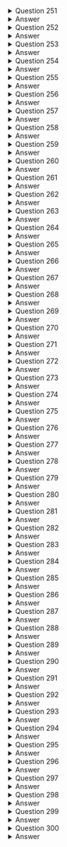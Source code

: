 <details>
  <summary>Question 251</summary>

An Amazon EC2 instance is located in a private subnet in a new VPC. This subnet does not have outbound internet access, but the EC2 instance needs the ability to download monthly security updates from an outside vendor. What should a solutions architect do to meet these requirements?

- [ ] A. Create an internet gateway, and attach it to the VPC. Configure the private subnet route table to use the internet gateway as the default route.
- [ ] B. Create a NAT gateway, and place it in a public subnet. Configure the private subnet route table to use the NAT gateway as the default route.
- [ ] C. Create a NAT instance, and place it in the same subnet where the EC2 instance is located. Configure the private subnet route table to use the NAT instance as the default route.
- [ ] D. Create an internet gateway, and attach it to the VPC. Create a NAT instance, and place it in the same subnet where the EC2 instance is located. Configure the private subnet route table to use the internet gateway as the default route.
   
</details>

<details>
  <summary>Answer</summary>

- [ ] B. Create a NAT gateway, and place it in a public subnet. Configure the private subnet route table to use the NAT gateway as the default route.
   
Why these are the correct answers:

B. Create a NAT gateway, and place it in a public subnet. Configure the private subnet route table to use the NAT gateway as the default route.

- [ ] A NAT gateway in a public subnet allows instances in private subnets to access the internet.
- [ ] The private subnet's route table directs outbound traffic to the NAT gateway.
- [ ] This solution enables the EC2 instance to download updates securely.
   
<hr> Why are the other answers wrong? <hr>

- [ ] A. An internet gateway allows public subnets to access the internet, but not private subnets.
- [ ] C. A NAT instance requires more management than a NAT gateway. Placing it in the same subnet is incorrect.
- [ ] D. Combining an internet gateway and a NAT instance is unnecessary and incorrect.

Therefore, Option B is the correct solution.

</details>
<details>
  <summary>Question 252</summary>

A solutions architect needs to design a system to store client case files. The files are core company assets and are important. The number of files will grow over time. The files must be simultaneously accessible from multiple application servers that run on Amazon EC2 instances. The solution must have built-in redundancy. Which solution meets these requirements?

- [ ] A. Amazon Elastic File System (Amazon EFS)
- [ ] B. Amazon Elastic Block Store (Amazon EBS)
- [ ] C. Amazon S3 Glacier Deep Archive
- [ ] D. AWS Backup
   
</details>

<details>
  <summary>Answer</summary>

- [ ] A. Amazon Elastic File System (Amazon EFS)
   
Why these are the correct answers:

A. Amazon Elastic File System (Amazon EFS)

- [ ] Amazon EFS provides scalable file storage for use with EC2 instances.
- [ ] It supports concurrent access from multiple EC2 instances.
- [ ] EFS is designed with built-in redundancy and scalability.
   
<hr> Why are the other answers wrong? <hr>

- [ ] B. Amazon EBS is block storage and can only be attached to a single EC2 instance at a time.
- [ ] C. Amazon S3 Glacier Deep Archive is for long-term archival, not concurrent access.
- [ ] D. AWS Backup is for backup and recovery, not for providing shared file storage.

Therefore, Option A is the correct solution.

</details>

<details>
  <summary>Question 253</summary>

A solutions architect has created two IAM policies: Policy1 and Policy2. Both policies are attached to an IAM group.

![image](https://github.com/user-attachments/assets/33793b35-856c-4f09-be2a-7c4df3846bb2)

A cloud engineer is added as an IAM user to the IAM group. Which action will the cloud engineer be able to perform?

- [ ] A. Deleting IAM users
- [ ] B. Deleting directories
- [ ] C. Deleting Amazon EC2 instances
- [ ] D. Deleting logs from Amazon CloudWatch Logs
   
</details>

<details>
  <summary>Answer</summary>

- [ ] C. Deleting Amazon EC2 instances
   
Why these are the correct answers:

C. Deleting Amazon EC2 instances

- [ ] Policy 1 allows all EC2 actions.
- [ ] Policy 2 denies "ds:Delete\*" actions.
- [ ] Deny statements override allow statements, but the cloud engineer is still allowed to delete EC2 instances.

<hr> Why are the other answers wrong? <hr>

- [ ] A. The engineer can't delete IAM users because it's not in Policy 1.
- [ ] B. "ds:Delete\*" denies deleting directories.
- [ ] D. "logs:Get\*" and "logs:Describe\*" do not allow deleting logs.

Therefore, Option C is the correct answer.

</details>

<details>
  <summary>Question 254</summary>

A company is reviewing a recent migration of a three-tier application to a VPC. The security team discovers that the principle of least privilege is not being applied to Amazon EC2 security group ingress and egress rules between the application tiers. What should a solutions architect do to correct this issue?

- [ ] A. Create security group rules using the instance ID as the source or destination.
- [ ] B. Create security group rules using the security group ID as the source or destination.
- [ ] C. Create security group rules using the VPC CIDR blocks as the source or destination.
- [ ] D. Create security group rules using the subnet CIDR blocks as the source or destination.
   
</details>

<details>
  <summary>Answer</summary>

- [ ] B. Create security group rules using the security group ID as the source or destination.
   
Why these are the correct answers:

B. Create security group rules using the security group ID as the source or destination.

- [ ] Security groups can reference other security groups, applying least privilege.
- [ ] This allows traffic only from instances in the specified security group.
   
<hr> Why are the other answers wrong? <hr>

- [ ] A. Instance IDs are dynamic and not practical for security group rules.
- [ ] C. VPC CIDR blocks are too broad and violate least privilege.
- [ ] D. Subnet CIDR blocks are also too broad for tier-level security.

Therefore, Option B is the correct solution.

</details>
<details>
  <summary>Question 255</summary>

A company has an ecommerce checkout workflow that writes an order to a database and calls a service to process the payment. Users are experiencing timeouts during the checkout process. When users resubmit the checkout form, multiple unique orders are created for the same desired transaction. How should a solutions architect refactor this workflow to prevent the creation of multiple orders?

- [ ] A. Configure the web application to send an order message to Amazon Kinesis Data Firehose. Set the payment service to retrieve the message from Kinesis Data Firehose and process the order.
- [ ] B. Create a rule in AWS CloudTrail to invoke an AWS Lambda function based on the logged application path request. Use Lambda to query the database, call the payment service, and pass in the order information.
- [ ] C. Store the order in the database. Send a message that includes the order number to Amazon Simple Notification Service (Amazon SNS). Set the payment service to poll Amazon SNS, retrieve the message, and process the order.
- [ ] D. Store the order in the database. Send a message that includes the order number to an Amazon Simple Queue Service (Amazon SQS) FIFO queue. Set the payment service to retrieve the message and process the order. Delete the message from the queue.
   
</details>

<details>
  <summary>Answer</summary>

- [ ] D. Store the order in the database. Send a message that includes the order number to an Amazon Simple Queue Service (Amazon SQS) FIFO queue. Set the payment service to retrieve the message and process the order. Delete the message from the queue.
   
Why these are the correct answers:

D. Store the order in the database. Send a message that includes the order number to an Amazon Simple Queue Service (Amazon SQS) FIFO queue. Set the payment service to retrieve the message and process the order. Delete the message from the queue.

- [ ] SQS FIFO queues ensure messages are processed exactly once and in order.
- [ ] This prevents duplicate order creation by processing each order only once.
   
<hr> Why are the other answers wrong? <hr>

- [ ] A. Kinesis Data Firehose is for streaming data to destinations, not for ensuring single processing.
- [ ] B. CloudTrail is for API call logging, not for workflow management.
- [ ] C. SNS is for pub/sub, not for ensuring single processing of messages.

Therefore, Option D is the correct solution.

</details>
<details>
  <summary>Question 256</summary>

A solutions architect is implementing a document review application using an Amazon S3 bucket for storage. The solution must prevent accidental deletion of the documents and ensure that all versions of the documents are available. Users must be able to download, modify, and upload documents. Which combination of actions should be taken to meet these requirements? (Choose two.)

- [ ] A. Enable a read-only bucket ACL.
- [ ] B. Enable versioning on the bucket.
- [ ] C. Attach an IAM policy to the bucket.
- [ ] D. Enable MFA Delete on the bucket.
- [ ] E. Encrypt the bucket using AWS KMS.
   
</details>

<details>
  <summary>Answer</summary>

- [ ] B. Enable versioning on the bucket.
- [ ] D. Enable MFA Delete on the bucket.
   
Why these are the correct answers:

B. Enable versioning on the bucket.

- [ ] Versioning keeps multiple versions of an object, preventing data loss from overwrites or deletions.
   
D. Enable MFA Delete on the bucket.

- [ ] MFA Delete requires multi-factor authentication for deletion, preventing accidental deletes.
   
<hr> Why are the other answers wrong? <hr>

- [ ] A. Read-only ACL prevents users from modifying and uploading documents.
- [ ] C. IAM policies control access but do not prevent accidental deletion.
- [ ] E. Encryption secures data but does not prevent deletion.

Therefore, options B and D are the correct solutions.

</details>
<details>
  <summary>Question 257</summary>

A company is building a solution that will report Amazon EC2 Auto Scaling events across all the applications in an AWS account. The company needs to use a serverless solution to store the EC2 Auto Scaling status data in Amazon S3. The company then will use the data in Amazon S3 to provide near-real-time updates in a dashboard. The solution must not affect the speed of EC2 instance launches. How should the company move the data to Amazon S3 to meet these requirements?

- [ ] A. Use an Amazon CloudWatch metric stream to send the EC2 Auto Scaling status data to Amazon Kinesis Data Firehose. Store the data in Amazon S3.
- [ ] B. Launch an Amazon EMR cluster to collect the EC2 Auto Scaling status data and send the data to Amazon Kinesis Data Firehose. Store the data in Amazon S3.
- [ ] C. Create an Amazon EventBridge rule to invoke an AWS Lambda function on a schedule. Configure the Lambda function to send the EC2 Auto Scaling status data directly to Amazon S3.
- [ ] D. Use a bootstrap script during the launch of an EC2 instance to install Amazon Kinesis Agent. Configure Kinesis Agent to collect the EC2 Auto Scaling status data and send the data to Amazon Kinesis Data Firehose. Store the data in Amazon S3.
   
</details>

<details>
  <summary>Answer</summary>

- [ ] A. Use an Amazon CloudWatch metric stream to send the EC2 Auto Scaling status data to Amazon Kinesis Data Firehose. Store the data in Amazon S3.
   
Why these are the correct answers:

A. Use an Amazon CloudWatch metric stream to send the EC2 Auto Scaling status data to Amazon Kinesis Data Firehose. Store the data in Amazon S3.

- [ ] CloudWatch metric streams send data in near-real-time without affecting EC2 instance launches.
- [ ] Kinesis Data Firehose efficiently delivers data to S3.
- [ ] This is a serverless solution.
   
<hr> Why are the other answers wrong? <hr>

- [ ] B. Launching an EMR cluster is not serverless and adds overhead.
- [ ] C. Lambda on a schedule is not real-time.
- [ ] D. Bootstrap scripts add overhead to EC2 launches.

Therefore, Option A is the correct solution.

</details>
<details>
  <summary>Question 258</summary>

A company has an application that places hundreds of .csv files into an Amazon S3 bucket every hour. The files are 1 GB in size. Each time a file is uploaded, the company needs to convert the file to Apache Parquet format and place the output file into an S3 bucket. Which solution will meet these requirements with the LEAST operational overhead?

- [ ] A. Create an AWS Lambda function to download the .csv files, convert the files to Parquet format, and place the output files in an S3 bucket. Invoke the Lambda function for each S3 PUT event.
- [ ] B. Create an Apache Spark job to read the .csv files, convert the files to Parquet format, and place the output files in an S3 bucket. Create an AWS Lambda function for each S3 PUT event to invoke the Spark job.
- [ ] C. Create an AWS Glue table and an AWS Glue crawler for the S3 bucket where the application places the .csv files. Schedule an AWS Lambda function to periodically use Amazon Athena to query the AWS Glue table, convert the query results into Parquet format, and place the output files into an S3 bucket.
- [ ] D. Create an AWS Glue extract, transform, and load (ETL) job to convert the .csv files to Parquet format and place the output files into an S3 bucket. Create an AWS Lambda function for each S3 PUT event to invoke the ETL job.
   
</details>

<details>
  <summary>Answer</summary>

- [ ] D. Create an AWS Glue extract, transform, and load (ETL) job to convert the .csv files to Parquet format and place the output files into an S3 bucket. Create an AWS Lambda function for each S3 PUT event to invoke the ETL job.
   
Why these are the correct answers:

D. Create an AWS Glue extract, transform, and load (ETL) job to convert the .csv files to Parquet format and place the output files into an S3 bucket. Create an AWS Lambda function for each S3 PUT event to invoke the ETL job.

- [ ] AWS Glue ETL jobs are designed for data transformation.
- [ ] Lambda functions can trigger the ETL job on S3 PUT events.
- [ ] This solution is efficient and managed.
   
<hr> Why are the other answers wrong? <hr>

- [ ] A. Lambda functions may have limitations with large files and complex transformations.
- [ ] B. Spark jobs require more setup and management.
- [ ] C. Athena is for querying, not efficient for ETL.

Therefore, Option D is the correct solution.

</details>
<details>
  <summary>Question 259</summary>

A company is implementing new data retention policies for all databases that run on Amazon RDS DB instances. The company must retain daily backups for a minimum period of 2 years. The backups must be consistent and restorable. Which solution should a solutions architect recommend to meet these requirements?

- [ ] A. Create a backup vault in AWS Backup to retain RDS backups. Create a new backup plan with a daily schedule and an expiration period of 2 years after creation. Assign the RDS DB instances to the backup plan.
- [ ] B. Configure a backup window for the RDS DB instances for daily snapshots. Assign a snapshot retention policy of 2 years to each RDS DB instance. Use Amazon Data Lifecycle Manager (Amazon DLM) to schedule snapshot deletions.
- [ ] C. Configure database transaction logs to be automatically backed up to Amazon CloudWatch Logs with an expiration period of 2 years.
- [ ] D. Configure an AWS Database Migration Service (AWS DMS) replication task. Deploy a replication instance, and configure a change data capture (CDC) task to stream database changes to Amazon S3 as the target. Configure S3 Lifecycle policies to delete the snapshots after 2 years.
   
</details>

<details>
  <summary>Answer</summary>

- [ ] A. Create a backup vault in AWS Backup to retain RDS backups. Create a new backup plan with a daily schedule and an expiration period of 2 years after creation. Assign the RDS DB instances to the backup plan.
   
Why these are the correct answers:

A. Create a backup vault in AWS Backup to retain RDS backups. Create a new backup plan with a daily schedule and an expiration period of 2 years after creation. Assign the RDS DB instances to the backup plan.

- [ ] AWS Backup centrally manages backups.
- [ ] Backup plans automate backup schedules and retention.
- [ ] This solution meets the requirements for consistent and restorable backups.
   
<hr> Why are the other answers wrong? <hr>

- [ ] B. RDS snapshots are point-in-time and not as flexible as AWS Backup. DLM is for EBS volumes, not RDS.
- [ ] C. CloudWatch Logs are for log data, not database backups.
- [ ] D. DMS is for database migration, not backups.

Therefore, Option A is the correct solution.

</details>
<details>
  <summary>Question 260</summary>

A company's compliance team needs to move its file shares to AWS. The shares run on a Windows Server SMB file share. A self-managed on-premises Active Directory controls access to the files and folders. The company wants to use Amazon FSx for Windows File Server as part of the solution. The company must ensure that the on-premises Active Directory groups restrict access to the FSx for Windows File Server SMB compliance shares, folders, and files after the move to AWS. The company has created an FSx for Windows File Server file system. Which solution will meet these requirements?

- [ ] A. Create an Active Directory Connector to connect to the Active Directory. Map the Active Directory groups to IAM groups to restrict access.
- [ ] B. Assign a tag with a Restrict tag key and a Compliance tag value. Map the Active Directory groups to IAM groups to restrict access.
- [ ] C. Create an IAM service-linked role that is linked directly to FSx for Windows File Server to restrict access.
- [ ] D. Join the file system to the Active Directory to restrict access.
   
</details>

<details>
  <summary>Answer</summary>

- [ ] D. Join the file system to the Active Directory to restrict access.
   
Why these are the correct answers:

D. Join the file system to the Active Directory to restrict access.

- [ ] Joining the file system to the Active Directory preserves existing permissions.
- [ ] This allows on-premises Active Directory groups to control access.
   
<hr> Why are the other answers wrong? <hr>

- [ ] A. AD Connector connects to AD but doesn't directly enforce permissions. Mapping to IAM groups is incorrect.
- [ ] B. Tags are for metadata, not access control. Mapping to IAM groups is incorrect.
- [ ] C. IAM service-linked roles are for AWS services to access other AWS services, not for Active Directory permissions.

Therefore, Option D is the correct solution.

</details>

<details>
  <summary>Question 261</summary>

A company recently announced the deployment of its retail website to a global audience. The website runs on multiple Amazon EC2 instances behind an Elastic Load Balancer. The instances run in an Auto Scaling group across multiple Availability Zones. The company wants to provide its customers with different versions of content based on the devices that the customers use to access the website. Which combination of actions should a solutions architect take to meet these requirements? (Choose two.)

- [ ] A. Configure Amazon CloudFront to cache multiple versions of the content.
- [ ] B. Configure a host header in a Network Load Balancer to forward traffic to different instances.
- [ ] C. Configure a Lambda@Edge function to send specific objects to users based on the User-Agent header.
- [ ] D. Configure AWS Global Accelerator. Forward requests to a Network Load Balancer (NLB). Configure the NLB to set up host-based routing to different EC2 instances.
- [ ] E. Configure AWS Global Accelerator. Forward requests to a Network Load Balancer (NLB). Configure the NLB to set up path-based routing to different EC2 instances.
   
</details>

<details>
  <summary>Answer</summary>

- [ ] A. Configure Amazon CloudFront to cache multiple versions of the content.
- [ ] C. Configure a Lambda@Edge function to send specific objects to users based on the User-Agent header.
   
Why these are the correct answers:

A. Configure Amazon CloudFront to cache multiple versions of the content.

- [ ] CloudFront can cache different versions of content.
   
C. Configure a Lambda@Edge function to send specific objects to users based on the User-Agent header.

- [ ] Lambda@Edge allows customization of content delivery based on headers like User-Agent.
   
<hr> Why are the other answers wrong? <hr>

- [ ] B. Network Load Balancers do not support host headers.
- [ ] D. Global Accelerator is for performance, not content versioning. NLBs don't support host-based routing.
- [ ] E. Global Accelerator is for performance, not content versioning. NLBs don't support path-based routing.

Therefore, options A and C are correct.

</details>
<details>
  <summary>Question 262</summary>

A company plans to use Amazon ElastiCache for its multi-tier web application. A solutions architect creates a Cache VPC for the ElastiCache cluster and an App VPC for the application's Amazon EC2 instances. Both VPCs are in the us-east-1 Region.

The solutions architect must implement a solution to provide the application's EC2 instances with access to the ElastiCache cluster. Which solution will meet these requirements MOST cost-effectively?

- [ ] A. Create a peering connection between the VPCs. Add a route table entry for the peering connection in both VPCs. Configure an inbound rule for the ElastiCache cluster's security group to allow inbound connection from the application's security group.
- [ ] B. Create a Transit VPC. Update the VPC route tables in the Cache VPC and the App VPC to route traffic through the Transit VPC. Configure an inbound rule for the ElastiCache cluster's security group to allow inbound connection from the application's security group.
- [ ] C. Create a peering connection between the VPCs. Add a route table entry for the peering connection in both VPCs. Configure an inbound rule for the peering connection's security group to allow inbound connection from the application's security group.
- [ ] D. Create a Transit VPC. Update the VPC route tables in the Cache VPC and the App VPC to route traffic through the Transit VPC. Configure an inbound rule for the Transit VPC's security group to allow inbound connection from the application's security group.
   
</details>

<details>
  <summary>Answer</summary>

- [ ] A. Create a peering connection between the VPCs. Add a route table entry for the peering connection in both VPCs. Configure an inbound rule for the ElastiCache cluster's security group to allow inbound connection from the application's security group.
   
Why these are the correct answers:

A. Create a peering connection between the VPCs. Add a route table entry for the peering connection in both VPCs. Configure an inbound rule for the ElastiCache cluster's security group to allow inbound connection from the application's security group.

- [ ] VPC peering is the simplest and most cost-effective way to connect two VPCs.
- [ ] Route table entries enable traffic flow.
- [ ] Security groups control access to ElastiCache.
   
<hr> Why are the other answers wrong? <hr>

- [ ] B. Transit VPC is more complex and expensive for only two VPCs.
- [ ] C. Security groups of ElastiCache, not peering, control access to ElastiCache.
- [ ] D. Transit VPC is more complex and expensive than peering.

Therefore, Option A is the correct solution.

</details>
<details>
  <summary>Question 263</summary>

A company is building an application that consists of several microservices. The company has decided to use container technologies to deploy its software on AWS. The company needs a solution that minimizes the amount of ongoing effort for maintenance and scaling. The company cannot manage additional infrastructure. Which combination of actions should a solutions architect take to meet these requirements? (Choose two.)

- [ ] A. Deploy an Amazon Elastic Container Service (Amazon ECS) cluster.
- [ ] B. Deploy the Kubernetes control plane on Amazon EC2 instances that span multiple Availability Zones.
- [ ] C. Deploy an Amazon Elastic Container Service (Amazon ECS) service with an Amazon EC2 launch type. Specify a desired task number level of greater than or equal to 2.
- [ ] D. Deploy an Amazon Elastic Container Service (Amazon ECS) service with a Fargate launch type. Specify a desired task number level of greater than or equal to 2.
- [ ] E. Deploy Kubernetes worker nodes on Amazon EC2 instances that span multiple Availability Zones. Create a deployment that specifies two or more replicas for each microservice.
   
</details>

<details>
  <summary>Answer</summary>

- [ ] A. Deploy an Amazon Elastic Container Service (Amazon ECS) cluster.
- [ ] D. Deploy an Amazon Elastic Container Service (Amazon ECS) service with a Fargate launch type. Specify a desired task number level of greater than or equal to 2.
   
Why these are the correct answers:

A. Deploy an Amazon Elastic Container Service (Amazon ECS) cluster.

- [ ] ECS is a managed container orchestration service.
   
D. Deploy an Amazon Elastic Container Service (Amazon ECS) service with a Fargate launch type. Specify a desired task number level of greater than or equal to 2.

- [ ] Fargate removes the need to manage underlying infrastructure.
- [ ] Specifying at least two tasks ensures high availability.
   
<hr> Why are the other answers wrong? <hr>

- [ ] B. Managing the Kubernetes control plane adds operational overhead.
- [ ] C. EC2 launch type requires managing EC2 instances.
- [ ] E. Managing Kubernetes worker nodes adds operational overhead.

Therefore, options A and D are correct.

</details>
<details>
  <summary>Question 264</summary>

A company has a web application hosted over 10 Amazon EC2 instances with traffic directed by Amazon Route 53. The company occasionally experiences a timeout error when attempting to browse the application. The networking team finds that some DNS queries return IP addresses of unhealthy instances, resulting in the timeout error. What should a solutions architect implement to overcome these timeout errors?

- [ ] A. Create a Route 53 simple routing policy record for each EC2 instance. Associate a health check with each record.
- [ ] B. Create a Route 53 failover routing policy record for each EC2 instance. Associate a health check with each record.
- [ ] C. Create an Amazon CloudFront distribution with EC2 instances as its origin. Associate a health check with the EC2 instances.
- [ ] D. Create an Application Load Balancer (ALB) with a health check in front of the EC2 instances. Route to the ALB from Route 53.
   
</details>

<details>
  <summary>Answer</summary>

- [ ] D. Create an Application Load Balancer (ALB) with a health check in front of the EC2 instances. Route to the ALB from Route 53.
   
Why these are the correct answers:

D. Create an Application Load Balancer (ALB) with a health check in front of the EC2 instances. Route to the ALB from Route 53.

- [ ] ALB health checks ensure traffic is routed only to healthy instances.
- [ ] Route 53 directs traffic to the ALB.
   
<hr> Why are the other answers wrong? <hr>

- [ ] A. Simple routing does not provide health checks.
- [ ] B. Failover routing is for disaster recovery, not load balancing.
- [ ] C. CloudFront is for caching, not load balancing with health checks.

Therefore, Option D is the correct solution.

</details>
<details>
  <summary>Question 265</summary>

A solutions architect needs to design a highly available application consisting of web, application, and database tiers. HTTPS content delivery should be as close to the edge as possible, with the least delivery time. Which solution meets these requirements and is MOST secure?

- [ ] A. Configure a public Application Load Balancer (ALB) with multiple redundant Amazon EC2 instances in public subnets. Configure Amazon CloudFront to deliver HTTPS content using the public ALB as the origin.
- [ ] B. Configure a public Application Load Balancer with multiple redundant Amazon EC2 instances in private subnets. Configure Amazon CloudFront to deliver HTTPS content using the EC2 instances as the origin.
- [ ] C. Configure a public Application Load Balancer (ALB) with multiple redundant Amazon EC2 instances in private subnets. Configure Amazon CloudFront to deliver HTTPS content using the public ALB as the origin.
- [ ] D. Configure a public Application Load Balancer with multiple redundant Amazon EC2 instances in public subnets. Configure Amazon CloudFront to deliver HTTPS content using the EC2 instances as the origin.
   
</details>

<details>
  <summary>Answer</summary>

- [ ] C. Configure a public Application Load Balancer (ALB) with multiple redundant Amazon EC2 instances in private subnets. Configure Amazon CloudFront to deliver HTTPS content using the public ALB as the origin.
   
Why these are the correct answers:

C. Configure a public Application Load Balancer (ALB) with multiple redundant Amazon EC2 instances in private subnets. Configure Amazon CloudFront to deliver HTTPS content using the public ALB as the origin.

- [ ] CloudFront delivers content close to users (edge locations).
- [ ] ALB distributes traffic to EC2 instances.
- [ ] Private subnets secure EC2 instances.
   
<hr> Why are the other answers wrong? <hr>

- [ ] A. EC2 instances in public subnets are less secure.
- [ ] B. CloudFront needs a public endpoint like an ALB, not EC2 instances directly. EC2 instances in private subnets can't be directly accessed from the internet.
- [ ] D. EC2 instances in public subnets are less secure, and CloudFront needs a public endpoint.

Therefore, Option C is the correct solution.

</details>
<details>
  <summary>Question 266</summary>

A company has a popular gaming platform running on AWS. The application is sensitive to latency because latency can impact the user experience and introduce unfair advantages to some players. The application is deployed in every AWS Region. It runs on Amazon EC2 instances that are part of Auto Scaling groups configured behind Application Load Balancers (ALBs). A solutions architect needs to implement a mechanism to monitor the health of the application and redirect traffic to healthy endpoints. Which solution meets these requirements?

- [ ] A. Configure an accelerator in AWS Global Accelerator. Add a listener for the port that the application listens on, and attach it to a Regional endpoint in each Region. Add the ALB as the endpoint.
- [ ] B. Create an Amazon CloudFront distribution and specify the ALB as the origin server. Configure the cache behavior to use origin cache headers. Use AWS Lambda functions to optimize the traffic.
- [ ] C. Create an Amazon CloudFront distribution and specify Amazon S3 as the origin server. Configure the cache behavior to use origin cache headers. Use AWS Lambda functions to optimize the traffic.
- [ ] D. Configure an Amazon DynamoDB database to serve as the data store for the application. Create a DynamoDB Accelerator (DAX) cluster to act as the in-memory cache for DynamoDB hosting the application data.
   
</details>

<details>
  <summary>Answer</summary>

- [ ] A. Configure an accelerator in AWS Global Accelerator. Add a listener for the port that the application listens on, and attach it to a Regional endpoint in each Region. Add the ALB as the endpoint.
   
Why these are the correct answers:

A. Configure an accelerator in AWS Global Accelerator. Add a listener for the port that the application listens on, and attach it to a Regional endpoint in each Region. Add the ALB as the endpoint.

- [ ] Global Accelerator improves performance by routing traffic to the nearest healthy endpoint.
- [ ] It monitors application health and redirects traffic away from unhealthy endpoints.
   
<hr> Why are the other answers wrong? <hr>

- [ ] B. CloudFront is for caching content, not for real-time traffic routing based on health.
- [ ] C. CloudFront with S3 is for static content, not dynamic application traffic.
- [ ] D. DynamoDB and DAX are for database performance, not application health and traffic routing.

Therefore, Option A is the correct solution.

</details>
<details>
  <summary>Question 267</summary>

A company has one million users that use its mobile app. The company must analyze the data usage in near-real time. The company also must encrypt the data in near-real time and must store the data in a centralized location in Apache Parquet format for further processing. Which solution will meet these requirements with the LEAST operational overhead?

- [ ] A. Create an Amazon Kinesis data stream to store the data in Amazon S3. Create an Amazon Kinesis Data Analytics application to analyze the data. Invoke an AWS Lambda function to send the data to the Kinesis Data Analytics application.
- [ ] B. Create an Amazon Kinesis data stream to store the data in Amazon S3. Create an Amazon EMR cluster to analyze the data. Invoke an AWS Lambda function to send the data to the EMR cluster.
- [ ] C. Create an Amazon Kinesis Data Firehose delivery stream to store the data in Amazon S3. Create an Amazon EMR cluster to analyze the data.
- [ ] D. Create an Amazon Kinesis Data Firehose delivery stream to store the data in Amazon S3. Create an Amazon Kinesis Data Analytics application to analyze the data.
   
</details>

<details>
  <summary>Answer</summary>

- [ ] D. Create an Amazon Kinesis Data Firehose delivery stream to store the data in Amazon S3. Create an Amazon Kinesis Data Analytics application to analyze the data.
   
Why these are the correct answers:

D. Create an Amazon Kinesis Data Firehose delivery stream to store the data in Amazon S3. Create an Amazon Kinesis Data Analytics application to analyze the data.

- [ ] Kinesis Data Firehose can deliver data to S3 and convert it to Parquet.
- [ ] Kinesis Data Analytics can analyze data in near-real time.
- [ ] This is a managed solution with minimal overhead.
   
<hr> Why are the other answers wrong? <hr>

- [ ] A. Kinesis Data Streams and Lambda add complexity.
- [ ] B. EMR clusters add operational overhead.
- [ ] C. EMR clusters add operational overhead.

Therefore, Option D is the correct solution.

</details>
<details>
  <summary>Question 268</summary>

A gaming company has a web application that displays scores. The application runs on Amazon EC2 instances behind an Application Load Balancer. The application stores data in an Amazon RDS for MySQL database. Users are starting to experience long delays and interruptions that are caused by database read performance. The company wants to improve the user experience while minimizing changes to the application's architecture. What should a solutions architect do to meet these requirements?

- [ ] A. Use Amazon ElastiCache in front of the database.
- [ ] B. Use RDS Proxy between the application and the database.
- [ ] C. Migrate the application from EC2 instances to AWS Lambda.
- [ ] D. Migrate the database from Amazon RDS for MySQL to Amazon DynamoDB.
   
</details>

<details>
  <summary>Answer</summary>

- [ ] A. Use Amazon ElastiCache in front of the database.
   
Why these are the correct answers:

A. Use Amazon ElastiCache in front of the database.

- [ ] ElastiCache can cache frequently read data, reducing database load.
- [ ] This improves read performance with minimal changes to the application.
   
<hr> Why are the other answers wrong? <hr>

- [ ] B. RDS Proxy is for connection management, not caching.
- [ ] C. Migrating to Lambda requires significant application changes.
- [ ] D. Migrating to DynamoDB requires significant application changes.

Therefore, Option A is the correct solution.

</details>
<details>
  <summary>Question 269</summary>

An ecommerce company has noticed performance degradation of its Amazon RDS based web application. The performance degradation is attributed to an increase in the number of read-only SQL queries triggered by business analysts. A solutions architect needs to solve the problem with minimal changes to the existing web application. What should the solutions architect recommend?

- [ ] A. Export the data to Amazon DynamoDB and have the business analysts run their queries.
- [ ] B. Load the data into Amazon ElastiCache and have the business analysts run their queries.
- [ ] C. Create a read replica of the primary database and have the business analysts run their queries.
- [ ] D. Copy the data into an Amazon Redshift cluster and have the business analysts run their queries.
   
</details>

<details>
  <summary>Answer</summary>

- [ ] C. Create a read replica of the primary database and have the business analysts run their queries.
   
Why these are the correct answers:

C. Create a read replica of the primary database and have the business analysts run their queries.

- [ ] Read replicas offload read queries from the primary database.
- [ ] This improves performance with minimal application changes.
   
<hr> Why are the other answers wrong? <hr>

- [ ] A. DynamoDB is not suitable for complex SQL queries.
- [ ] B. ElastiCache is for caching, not for running analytical queries.
- [ ] D. Redshift is for data warehousing and is overkill for simple read queries.

Therefore, Option C is the correct solution.

</details>

<details>
  <summary>Question 270</summary>

A company is using a centralized AWS account to store log data in various Amazon S3 buckets. A solutions architect needs to ensure that the data is encrypted at rest before the data is uploaded to the S3 buckets. The data also must be encrypted in transit.

Which solution meets these requirements?

- [ ] A. Use client-side encryption to encrypt the data that is being uploaded to the S3 buckets.
- [ ] B. Use server-side encryption to encrypt the data that is being uploaded to the S3 buckets.
- [ ] C. Create bucket policies that require the use of server-side encryption with S3 managed encryption keys (SSE-S3) for S3 uploads.
- [ ] D. Enable the security option to encrypt the S3 buckets through the use of a default AWS Key Management Service (AWS KMS) key.

</details>

<details>
  <summary>Answer</summary>

- [ ] A. Use client-side encryption to encrypt the data that is being uploaded to the S3 buckets.

Why these are the correct answers:

A. Use client-side encryption to encrypt the data that is being uploaded to the S3 buckets.

- [ ] Client-side encryption ensures that data is encrypted before it is sent to S3, thus meeting both at-rest and in-transit encryption requirements.
- [ ] The data is encrypted on the client before it leaves the client's environment, providing end-to-end encryption control.

<hr> Why are the other answers wrong? <hr>

- [ ] B. Server-side encryption only encrypts the data at rest in the S3 bucket, not during transit from the client to S3.
- [ ] C. Bucket policies enforcing server-side encryption also only address encryption at rest, not in transit.
- [ ] D. Enabling bucket encryption with a KMS key is a form of server-side encryption and does not encrypt the data before it is transmitted to S3.

Therefore, client-side encryption is necessary to fulfill both encryption requirements.
</details>

<details>
  <summary>Question 271</summary>

A solutions architect observes that a nightly batch processing job is automatically scaled up for 1 hour before the desired Amazon EC2 capacity is reached. The peak capacity is the 'same every night and the batch jobs always start at 1 AM. The solutions architect needs to find a cost-effective solution that will allow for the desired EC2 capacity to be reached quickly and allow the Auto Scaling group to scale down after the batch jobs are complete.

What should the solutions architect do to meet these requirements?

- [ ] A. Increase the minimum capacity for the Auto Scaling group.
- [ ] B. Increase the maximum capacity for the Auto Scaling group.
- [ ] C. Configure scheduled scaling to scale up to the desired compute level.
- [ ] D. Change the scaling policy to add more EC2 instances during each scaling operation.

</details>

<details>
  <summary>Answer</summary>

- [ ] C. Configure scheduled scaling to scale up to the desired compute level.

Why these are the correct answers:

C. Configure scheduled scaling to scale up to the desired compute level.

- [ ] Scheduled scaling is the most appropriate solution because the peak capacity is consistent and the start time is known.
- [ ] It allows the Auto Scaling group to reach the desired capacity precisely at the required time (1 AM) and can be configured to scale down afterward, optimizing costs.

<hr> Why are the other answers wrong? <hr>

- [ ] A. Increasing the minimum capacity keeps those instances running continuously, which is not cost-effective since the extra capacity is only needed for a short period each night.
- [ ] B. Increasing the maximum capacity only allows Auto Scaling to scale up to that limit if triggered by a metric, but it doesn't ensure the scaling occurs at the specific time needed.
- [ ] D. Changing the scaling policy affects how Auto Scaling reacts to metrics, not when it scales. It doesn't provide the precise timing control required.

Therefore, scheduled scaling is the best choice for predictable, time-based scaling requirements.
</details>

<details>
  <summary>Question 272</summary>

A company serves a dynamic website from a fleet of Amazon EC2 instances behind an Application Load Balancer (ALB). The website needs to support multiple languages to serve customers around the world. The website's architecture is running in the us-west-1 Region and is exhibiting high request latency for users that are located in other parts of the world. The website needs to serve requests quickly and efficiently regardless of a user's location. However, the company does not want to recreate the existing architecture across multiple Regions.

What should a solutions architect do to meet these requirements?

- [ ] A. Replace the existing architecture with a website that is served from an Amazon S3 bucket. Configure an Amazon CloudFront distribution with the S3 bucket as the origin. Set the cache behavior settings to cache based on the Accept-Language request header.
- [ ] B. Configure an Amazon CloudFront distribution with the ALB as the origin. Set the cache behavior settings to cache based on the Accept-Language request header.
- [ ] C. Create an Amazon API Gateway API that is integrated with the ALB. Configure the API to use the HTTP integration type. Set up an API Gateway stage to enable the API cache based on the Accept-Language request header.
- [ ] D. Launch an EC2 instance in each additional Region and configure NGINX to act as a cache server for that Region. Put all the EC2 instances and the ALB behind an Amazon Route 53 record set with a geolocation routing policy.

</details>

<details>
  <summary>Answer</summary>

- [ ] B. Configure an Amazon CloudFront distribution with the ALB as the origin. Set the cache behavior settings to cache based on the Accept-Language request header.

Why these are the correct answers:

B. Configure an Amazon CloudFront distribution with the ALB as the origin. Set the cache behavior settings to cache based on the Accept-Language request header.

- [ ] Amazon CloudFront can cache content close to users globally, reducing latency.
- [ ] Configuring CloudFront to cache based on the Accept-Language header allows it to serve different language versions of the site.
- [ ] This approach avoids the complexity and cost of replicating the entire architecture in multiple Regions.

<hr> Why are the other answers wrong? <hr>

- [ ] A. Serving a dynamic website entirely from S3 is generally not feasible, and this option doesn't leverage the existing ALB and EC2 infrastructure.
- [ ] C. API Gateway is not designed for caching full web pages. While it can cache API responses, it's not the right tool for this scenario.
- [ ] D. Launching EC2 instances in each Region is complex and costly. It also involves managing infrastructure in multiple locations, which the company wants to avoid.

Therefore, using CloudFront with language-based caching is the most efficient and cost-effective solution.
</details>

<details>
  <summary>Question 273</summary>

A rapidly growing ecommerce company is running its workloads in a single AWS Region. A solutions architect must create a disaster recovery (DR) strategy that includes a different AWS Region. The company wants its database to be up to date in the DR Region with the least possible latency. The remaining infrastructure in the DR Region needs to run at reduced capacity and must be able to scale up if necessary.

Which solution will meet these requirements with the LOWEST recovery time objective (RTO)?

- [ ] A. Use an Amazon Aurora global database with a pilot light deployment.
- [ ] B. Use an Amazon Aurora global database with a warm standby deployment.
- [ ] C. Use an Amazon RDS Multi-AZ DB instance with a pilot light deployment.
- [ ] D. Use an Amazon RDS Multi-AZ DB instance with a warm standby deployment.

</details>

<details>
  <summary>Answer</summary>

- [ ] B. Use an Amazon Aurora global database with a warm standby deployment.

Why these are the correct answers:

B. Use an Amazon Aurora global database with a warm standby deployment.

- [ ]   An Aurora global database provides the lowest RTO because it maintains a fully operational standby database in the DR Region.
- [ ]   A warm standby setup minimizes data loss and recovery time, as the database is already running and synchronized.

<hr> Why are the other answers wrong? <hr>

- [ ]   A. A pilot light deployment requires starting up infrastructure in the DR Region, increasing the RTO.
- [ ]   C and D. RDS Multi-AZ primarily focuses on high availability within a single Region. While it improves resilience, it doesn't offer the same low RTO as an Aurora global database for cross-region DR.

Therefore, an Aurora global database with a warm standby is the optimal solution for minimizing RTO in a cross-region DR scenario.
</details>

<details>
  <summary>Question 274</summary>

A company runs an application on Amazon EC2 instances. The company needs to implement a disaster recovery (DR) solution for the application. The DR solution needs to have a recovery time objective (RTO) of less than 4 hours. The DR solution also needs to use the fewest possible AWS resources during normal operations.

Which solution will meet these requirements in the MOST operationally efficient way?

- [ ] A. Create Amazon Machine Images (AMIs) to back up the EC2 instances. Copy the AMIs to a secondary AWS Region. Automate infrastructure deployment in the secondary Region by using AWS Lambda and custom scripts.
- [ ] B. Create Amazon Machine Images (AMIs) to back up the EC2 instances. Copy the AMIs to a secondary AWS Region. Automate infrastructure deployment in the secondary Region by using AWS CloudFormation.
- [ ] C. Launch EC2 instances in a secondary AWS Region. Keep the EC2 instances in the secondary Region active at all times.
- [ ] D. Launch EC2 instances in a secondary Availability Zone. Keep the EC2 instances in the secondary Availability Zone active at all times.

</details>

<details>
  <summary>Answer</summary>

- [ ] B. Create Amazon Machine Images (AMIs) to back up the EC2 instances. Copy the AMIs to a secondary AWS Region. Automate infrastructure deployment in the secondary Region by using AWS CloudFormation.

Why these are the correct answers:

B. Create Amazon Machine Images (AMIs) to back up the EC2 instances. Copy the AMIs to a secondary AWS Region. Automate infrastructure deployment in the secondary Region by using AWS CloudFormation.

- [ ]   This approach minimizes resource usage during normal operations since the infrastructure in the DR Region is only provisioned when needed.
- [ ]   CloudFormation enables the automation of infrastructure deployment, which is more operationally efficient than using Lambda and custom scripts.
- [ ]   Using AMIs allows for quick recovery of EC2 instances in the DR Region, helping to meet the RTO.

<hr> Why are the other answers wrong? <hr>

- [ ]   A. While using Lambda and custom scripts can automate deployment, it is less efficient and harder to maintain than using CloudFormation.
- [ ]   C. Launching and maintaining active EC2 instances in a secondary Region consumes more resources and increases costs during normal operations.
- [ ]   D. Using a secondary Availability Zone, not a secondary Region, does not constitute a full DR solution and does not protect against regional outages.

Therefore, using AMIs with CloudFormation provides the most operationally efficient DR solution that meets the requirements.
</details>

<details>
  <summary>Question 275</summary>

A company runs an internal browser-based application. The application runs on Amazon EC2 instances behind an Application Load Balancer. The instances run in an Amazon EC2 Auto Scaling group across multiple Availability Zones. The Auto Scaling group scales up to 20 instances during work hours, but scales down to 2 instances overnight. Staff are complaining that the application is very slow when the day begins, although it runs well by mid-morning.

How should the scaling be changed to address the staff complaints and keep costs to a minimum?

- [ ] A. Implement a scheduled action that sets the desired capacity to 20 shortly before the office opens.
- [ ] B. Implement a step scaling action triggered at a lower CPU threshold, and decrease the cooldown period.
- [ ] C. Implement a target tracking action triggered at a lower CPU threshold, and decrease the cooldown period.
- [ ] D. Implement a scheduled action that sets the minimum and maximum capacity to 20 shortly before the office opens.

</details>

<details>
  <summary>Answer</summary>

- [ ] C. Implement a target tracking action triggered at a lower CPU threshold, and decrease the cooldown period.

Why these are the correct answers:

C. Implement a target tracking action triggered at a lower CPU threshold, and decrease the cooldown period.

- [ ]   Target tracking scaling adjusts the number of instances to maintain a specific metric (e.g., CPU utilization) at a desired level, providing a balance between responsiveness and cost.
- [ ]   Setting a lower CPU threshold ensures that the Auto Scaling group starts adding instances earlier, addressing the slow performance at the beginning of the day.
- [ ]   Decreasing the cooldown period allows the Auto Scaling group to respond more quickly to changes in demand.

<hr> Why are the other answers wrong? <hr>

- [ ]   A. Scheduled actions are based on time, not actual load. They might not be responsive enough to handle variations in user activity. Setting the desired capacity alone does not guarantee a smooth scaling process.
- [ ]   B. Step scaling adjusts capacity in fixed increments, which can lead to over- [ ] or under-provisioning. It is less flexible than target tracking.
- [ ]   D. Setting the minimum and maximum capacity to 20 would eliminate scaling and result in high costs overnight, which contradicts the requirement to minimize costs.

Therefore, target tracking with an appropriate threshold and cooldown period is the most suitable solution.
</details>

<details>
  <summary>Question 276</summary>

A company has a multi-tier application deployed on several Amazon EC2 instances in an Auto Scaling group. An Amazon RDS for Oracle instance is the application' s data layer that uses Oracle-specific PL/SQL functions. Traffic to the application has been steadily increasing. This is causing the EC2 instances to become overloaded and the RDS instance to run out of storage. The Auto Scaling group does not have any scaling metrics and defines the minimum healthy instance count only. The company predicts that traffic will continue to increase at a steady but unpredictable rate before leveling off.

What should a solutions architect do to ensure the system can automatically scale for the increased traffic? (Choose two.)

- [ ] A. Configure storage Auto Scaling on the RDS for Oracle instance.
- [ ] B. Migrate the database to Amazon Aurora to use Auto Scaling storage.
- [ ] C. Configure an alarm on the RDS for Oracle instance for low free storage space.
- [ ] D. Configure the Auto Scaling group to use the average CPU as the scaling metric.
- [ ] E. Configure the Auto Scaling group to use the average free memory as the scaling metric.

</details>

<details>
  <summary>Answer</summary>

- [ ] A. Configure storage Auto Scaling on the RDS for Oracle instance.
- [ ] D. Configure the Auto Scaling group to use the average CPU as the scaling metric.

Why these are the correct answers:

A. Configure storage Auto Scaling on the RDS for Oracle instance.

- [ ]   Storage Auto Scaling for RDS allows the database to automatically increase storage capacity in response to growth, preventing it from running out of space.

D. Configure the Auto Scaling group to use the average CPU as the scaling metric.

- [ ]   Using CPU utilization as a scaling metric ensures that the Auto Scaling group adds or removes EC2 instances based on the application's processing load, maintaining performance.

<hr> Why are the other answers wrong? <hr>

- [ ]   B. Migrating to Aurora is a significant change and is not necessary to address scaling. It is also more complex than simply enabling storage Auto Scaling.
- [ ]   C. Configuring an alarm only notifies about low storage but does not automatically scale it.
- [ ]   E. While memory can be a factor, CPU is generally a more direct indicator of application load for scaling web applications.

Therefore, enabling storage Auto Scaling for RDS and using CPU as the scaling metric are the most appropriate actions.
</details>

<details>
  <summary>Question 277</summary>

A company provides an online service for posting video content and transcoding it for use by any mobile platform. The application architecture uses Amazon Elastic File System (Amazon EFS) Standard to collect and store the videos so that multiple Amazon EC2 Linux instances can access the video content for processing. As the popularity of the service has grown over time, the storage costs have become too expensive.

Which storage solution is MOST cost-effective?

- [ ] A. Use AWS Storage Gateway for files to store and process the video content.
- [ ] B. Use AWS Storage Gateway for volumes to store and process the video content.
- [ ] C. Use Amazon EFS for storing the video content. Once processing is complete, transfer the files to Amazon Elastic Block Store (Amazon EBS).
- [ ] D. Use Amazon S3 for storing the video content. Move the files temporarily over to an Amazon Elastic Block Store (Amazon EBS) volume attached to the server for processing.

</details>

<details>
  <summary>Answer</summary>

- [ ] D. Use Amazon S3 for storing the video content. Move the files temporarily over to an Amazon Elastic Block Store (Amazon EBS) volume attached to the server for processing.

Why these are the correct answers:

D. Use Amazon S3 for storing the video content. Move the files temporarily over to an Amazon Elastic Block Store (Amazon EBS) volume attached to the server for processing.

- [ ]   Amazon S3 is significantly cheaper for storing large amounts of video data compared to Amazon EFS.
- [ ]   Using EBS for temporary processing allows for the necessary performance while keeping long-term storage costs low.

<hr> Why are the other answers wrong? <hr>

- [ ]   A and B. AWS Storage Gateway is used to integrate on-premises storage with AWS and is not cost-effective for this cloud-native use case.
- [ ]   C. While transferring files from EFS to EBS can reduce costs compared to using EFS exclusively, it does not provide the same cost savings as using S3 for storage.

Therefore, using S3 for storage and EBS for processing is the most cost-effective solution.
</details>

<details>
  <summary>Question 278</summary>

A company wants to create an application to store employee data in a hierarchical structured relationship. The company needs a minimum-latency response to high-traffic queries for the employee data and must protect any sensitive data. The company also needs to receive monthly email messages if any financial information is present in the employee data.

Which combination of steps should a solutions architect take to meet these requirements? (Choose two.)

- [ ] A. Use Amazon Redshift to store the employee data in hierarchies. Unload the data to Amazon S3 every month.
- [ ] B. Use Amazon DynamoDB to store the employee data in hierarchies. Export the data to Amazon S3 every month.
- [ ] C. Configure Amazon Macie for the AWS account. Integrate Macie with Amazon EventBridge to send monthly events to AWS Lambda.
- [ ] D. Use Amazon Athena to analyze the employee data in Amazon S3. Integrate Athena with Amazon QuickSight to publish analysis dashboards and share the dashboards with users.
- [ ] E. Configure Amazon Macie for the AWS account. Integrate Macie with Amazon EventBridge to send monthly notifications through an Amazon Simple Notification Service (Amazon SNS) subscription.

</details>

<details>
  <summary>Answer</summary>

- [ ] B. Use Amazon DynamoDB to store the employee data in hierarchies. Export the data to Amazon S3 every month.
- [ ] E. Configure Amazon Macie for the AWS account. Integrate Macie with Amazon EventBridge to send monthly notifications through an Amazon Simple Notification Service (Amazon SNS) subscription.

Why these are the correct answers:

B. Use Amazon DynamoDB to store the employee data in hierarchies. Export the data to Amazon S3 every month.

- [ ]   DynamoDB provides low-latency, high-throughput access, which meets the requirement for minimum-latency response to high-traffic queries.
- [ ]   While DynamoDB is not inherently designed for hierarchical data, it can be modeled using techniques like adjacency lists or materialized paths.
- [ ]   Exporting data to S3 supports long-term storage and analysis.

E. Configure Amazon Macie for the AWS account. Integrate Macie with Amazon EventBridge to send monthly notifications through an Amazon Simple Notification Service (Amazon SNS) subscription.

- [ ]   Amazon Macie can identify sensitive data, such as financial information.
- [ ]   Integrating Macie with EventBridge and SNS enables automated notifications when sensitive data is detected.

<hr> Why are the other answers wrong? <hr>

- [ ]   A. Amazon Redshift is a data warehouse service, not optimized for low-latency, high-traffic queries. It's better suited for analytics.
- [ ]   C. While Macie can integrate with Lambda, sending events to Lambda for monthly analysis is less direct than using SNS for notifications. Lambda is better for processing, not just forwarding notifications.
- [ ]   D. Athena is for querying data in S3, not for storing and providing low-latency access to frequently queried data. QuickSight is for visualization, not data storage or sensitive data detection.

Therefore, DynamoDB for data storage and Macie with SNS for sensitive data detection are the most appropriate choices.
</details>

<details>
  <summary>Question 279</summary>

A company has an application that is backed by an Amazon DynamoDB table. The company's compliance requirements specify that database backups must be taken every month, must be available for 6 months, and must be retained for 7 years.

Which solution will meet these requirements?

- [ ] A. Create an AWS Backup plan to back up the DynamoDB table on the first day of each month. Specify a lifecycle policy that transitions the backup to cold storage after 6 months. Set the retention period for each backup to 7 years.
- [ ] B. Create a DynamoDB on-demand backup of the DynamoDB table on the first day of each month. Transition the backup to Amazon S3 Glacier Flexible Retrieval after 6 months. Create an S3 Lifecycle policy to delete backups that are older than 7 years.
- [ ] C. Use the AWS SDK to develop a script that creates an on-demand backup of the DynamoDB table. Set up an Amazon EventBridge rule that runs the script on the first day of each month. Create a second script that will run on the second day of each month to transition DynamoDB backups that are older than 6 months to cold storage and to delete backups that are older than 7 years.
- [ ] D. Use the AWS CLI to create an on-demand backup of the DynamoDB table. Set up an Amazon EventBridge rule that runs the command on the first day of each month with a cron expression. Specify in the command to transition the backups to cold storage after 6 months and to delete the backups after 7 years.

</details>

<details>
  <summary>Answer</summary>

- [ ] A. Create an AWS Backup plan to back up the DynamoDB table on the first day of each month. Specify a lifecycle policy that transitions the backup to cold storage after 6 months. Set the retention period for each backup to 7 years.

Why these are the correct answers:

A. Create an AWS Backup plan to back up the DynamoDB table on the first day of each month. Specify a lifecycle policy that transitions the backup to cold storage after 6 months. Set the retention period for each backup to 7 years.

- [ ]   AWS Backup is designed to centralize and automate backups across AWS services, including DynamoDB.
- [ ]   It allows setting backup schedules and retention policies, including transitioning backups to cold storage.
- [ ]   This solution meets all the requirements within a single service, simplifying management.

<hr> Why are the other answers wrong? <hr>

- [ ]   B. DynamoDB backups cannot be directly transitioned to S3 Glacier. This option involves managing backups and lifecycle policies across multiple services, which is more complex.
- [ ]   C. Using custom scripts and EventBridge rules adds complexity and maintenance overhead compared to using AWS Backup. It also requires managing separate scripts for backup and lifecycle management.
- [ ]   D. Similar to Option C, using the AWS CLI and EventBridge with cron expressions increases complexity. It also lacks the integrated lifecycle management of AWS Backup.

Therefore, AWS Backup provides the most straightforward and efficient solution for meeting the backup and retention requirements.
</details>

<details>
  <summary>Question 280</summary>

A company is using Amazon CloudFront with its website. The company has enabled logging on the CloudFront distribution, and logs are saved in one of the company's Amazon S3 buckets. The company needs to perform advanced analyses on the logs and build visualizations.

What should a solutions architect do to meet these requirements?

- [ ] A. Use standard SQL queries in Amazon Athena to analyze the CloudFront logs in the S3 bucket. Visualize the results with AWS Glue.
- [ ] B. Use standard SQL queries in Amazon Athena to analyze the CloudFront logs in the S3 bucket. Visualize the results with Amazon QuickSight.
- [ ] C. Use standard SQL queries in Amazon DynamoDB to analyze the CloudFront logs in the S3 bucket. Visualize the results with AWS Glue.
- [ ] D. Use standard SQL queries in Amazon DynamoDB to analyze the CloudFront logs in the S3 bucket. Visualize the results with Amazon QuickSight.

</details>

<details>
  <summary>Answer</summary>

- [ ] B. Use standard SQL queries in Amazon Athena to analyze the CloudFront logs in the S3 bucket. Visualize the results with Amazon QuickSight.

Why these are the correct answers:

B. Use standard SQL queries in Amazon Athena to analyze the CloudFront logs in the S3 bucket. Visualize the results with Amazon QuickSight.

- [ ]   Amazon Athena allows querying data directly in S3 using SQL, which is ideal for analyzing CloudFront logs.
- [ ]   Amazon QuickSight is a business intelligence service that can create visualizations and dashboards from the query results.

<hr> Why are the other answers wrong? <hr>

- [ ]   A. AWS Glue is primarily an ETL (Extract, Transform, Load) service, not a visualization tool. While it can process data, it's not the best choice for creating dashboards.
- [ ]   C and D. Amazon DynamoDB is a NoSQL database and not suitable for running SQL queries on CloudFront logs stored in S3. It is designed for different use cases.

Therefore, Athena for analysis and QuickSight for visualization provide the most appropriate solution.
</details>

<details>
  <summary>Question 281</summary>

A company runs a fleet of web servers using an Amazon RDS for PostgreSQL DB instance. After a routine compliance check, the company sets a standard that requires a recovery point objective (RPO) of less than 1 second for all its production databases.

Which solution meets these requirements?

- [ ] A. Enable a Multi-AZ deployment for the DB instance.
- [ ] B. Enable auto scaling for the DB instance in one Availability Zone.
- [ ] C. Configure the DB instance in one Availability Zone, and create multiple read replicas in a separate Availability Zone.
- [ ] D. Configure the DB instance in one Availability Zone, and configure AWS Database Migration Service (AWS DMS) change data capture (CDC) tasks.

</details>

<details>
  <summary>Answer</summary>

- [ ] A. Enable a Multi-AZ deployment for the DB instance.

Why these are the correct answers:

A. Enable a Multi-AZ deployment for the DB instance.

- [ ]   Multi-AZ deployments in Amazon RDS provide a synchronous replication to a standby instance in another Availability Zone.
- [ ]   This minimizes data loss in the event of a failure, supporting a very low RPO (close to zero).

<hr> Why are the other answers wrong? <hr>

- [ ]   B. Auto Scaling for RDS adjusts compute capacity, not data replication, and does not help with RPO.
- [ ]   C. Read replicas are for scaling read operations and involve asynchronous replication, which cannot meet a sub-second RPO.
- [ ]   D. DMS CDC is also for asynchronous replication and migration, not for providing the near-zero RPO required.

Therefore, Multi-AZ deployments are essential for meeting a very strict RPO requirement.
</details>

<details>
  <summary>Question 282</summary>

A company runs a web application that is deployed on Amazon EC2 instances in the private subnet of a VPC. An Application Load Balancer (ALB) that extends across the public subnets directs web traffic to the EC2 instances. The company wants to implement new security measures to restrict inbound traffic from the ALB to the EC2 instances while preventing access from any other source inside or outside the private subnet of the EC2 instances.

Which solution will meet these requirements?

- [ ] A. Configure a route in a route table to direct traffic from the internet to the private IP addresses of the EC2 instances.
- [ ] B. Configure the security group for the EC2 instances to only allow traffic that comes from the security group for the ALB.
- [ ] C. Move the EC2 instances into the public subnet. Give the EC2 instances a set of Elastic IP addresses.
- [ ] D. Configure the security group for the ALB to allow any TCP traffic on any port.

</details>

<details>
  <summary>Answer</summary>

- [ ] B. Configure the security group for the EC2 instances to only allow traffic that comes from the security group for the ALB.

Why these are the correct answers:

B. Configure the security group for the EC2 instances to only allow traffic that comes from the security group for the ALB.

- [ ]   Security groups act as a virtual firewall for EC2 instances.
- [ ]   By allowing traffic only from the ALB's security group, you ensure that only the ALB can access the EC2 instances, and no other traffic is permitted.

<hr> Why are the other answers wrong? <hr>

- [ ]   A. Modifying route tables to allow direct internet traffic to private subnets is a security risk and defeats the purpose of having private subnets.
- [ ]   C. Moving EC2 instances to public subnets exposes them to the internet, which is insecure. Elastic IP addresses are for public IP addresses.
- [ ]   D. Configuring the ALB's security group to allow all traffic is overly permissive and does not restrict access to the EC2 instances.

Therefore, using security groups to restrict traffic is the most secure and appropriate solution.
</details>

<details>
  <summary>Question 283</summary>

A research company runs experiments that are powered by a simulation application and a visualization application. The simulation application runs on Linux and outputs intermediate data to an NFS share every 5 minutes. The visualization application is a Windows desktop application that displays the simulation output and requires an SMB file system. The company maintains two synchronized file systems. This strategy is causing data duplication and inefficient resource usage. The company needs to migrate the applications to AWS without making code changes to either application.

Which solution will meet these requirements?

- [ ] A. Migrate both applications to AWS Lambda. Create an Amazon S3 bucket to exchange data between the applications.
- [ ] B. Migrate both applications to Amazon Elastic Container Service (Amazon ECS). Configure Amazon FSx File Gateway for storage.
- [ ] C. Migrate the simulation application to Linux Amazon EC2 instances. Migrate the visualization application to Windows EC2 instances. Configure Amazon Simple Queue Service (Amazon SQS) to exchange data between the applications.
- [ ] D. Migrate the simulation application to Linux Amazon EC2 instances. Migrate the visualization application to Windows EC2 instances. Configure Amazon FSx for NetApp ONTAP for storage.

</details>

<details>
  <summary>Answer</summary>

- [ ] D. Migrate the simulation application to Linux Amazon EC2 instances. Migrate the visualization application to Windows EC2 instances. Configure Amazon FSx for NetApp ONTAP for storage.

Why these are the correct answers:

D. Migrate the simulation application to Linux Amazon EC2 instances. Migrate the visualization application to Windows EC2 instances. Configure Amazon FSx for NetApp ONTAP for storage.

- [ ]   Migrating the applications to EC2 instances allows them to run without code changes, preserving their existing functionality.
- [ ]   Amazon FSx for NetApp ONTAP supports both NFS and SMB, providing a single file system that both applications can use.
- [ ]   This eliminates data duplication and inefficient resource usage.

<hr> Why are the other answers wrong? <hr>

- [ ]   A. Lambda is not suitable for applications that require persistent file storage and continuous processing like these.
- [ ]   B. ECS is for containerized applications, and while it can use file storage, it doesn't directly address the NFS/SMB compatibility requirement without code changes.
- [ ]   C. SQS is a message queuing service, not a file system. It cannot replace the need for shared file storage.

Therefore, using EC2 instances and FSx for NetApp ONTAP is the most appropriate solution.
</details>

<details>
  <summary>Question 284</summary>

As part of budget planning, management wants a report of AWS billed items listed by user. The data will be used to create department budgets. A solutions architect needs to determine the most efficient way to obtain this report information.

Which solution meets these requirements?

- [ ] A. Run a query with Amazon Athena to generate the report.
- [ ] B. Create a report in Cost Explorer and download the report.
- [ ] C. Access the bill details from the billing dashboard and download the bill.
- [ ] D. Modify a cost budget in AWS Budgets to alert with Amazon Simple Email Service (Amazon SES).

</details>

<details>
  <summary>Answer</summary>

- [ ] B. Create a report in Cost Explorer and download the report.

Why these are the correct answers:

B. Create a report in Cost Explorer and download the report.

- [ ]   AWS Cost Explorer is a tool that enables you to visualize, understand, and manage your AWS costs and usage over time.
- [ ]   It allows filtering and grouping costs by various dimensions, including users (if you have cost allocation tags set up), and can generate detailed reports.

<hr> Why are the other answers wrong? <hr>

- [ ]   A. While Athena can query cost and usage data, it requires more setup and SQL knowledge compared to using Cost Explorer's built-in reporting features.
- [ ]   C. Downloading the bill from the billing dashboard provides overall costs but does not offer the same level of granularity for reporting costs by user.
- [ ]   D. AWS Budgets is for setting cost budgets and receiving alerts, not for generating detailed cost reports.

Therefore, Cost Explorer is the most efficient and user-friendly way to obtain the required report.
</details>

<details>
  <summary>Question 285</summary>

A company has a static website that is hosted on Amazon S3. The company wants to add a contact form to its webpage. The contact form will have dynamic server-side components for users to input their name, email address, phone number, and user message. The company anticipates that there will be fewer than 100 site visits each month.

Which solution will meet these requirements MOST cost-effectively?

- [ ] A. Host a dynamic contact form page in Amazon Elastic Container Service (Amazon ECS). Set up Amazon Simple Email Service (Amazon SES) to connect to any third-party email provider.
- [ ] B. Create an Amazon API Gateway endpoint with an AWS Lambda backend that makes a call to Amazon Simple Email Service (Amazon SES).
- [ ] C. Convert the static webpage to dynamic by deploying Amazon Lightsail. Use client-side scripting to build the contact form. Integrate the form with Amazon WorkMail.
- [ ] D. Create a t2.micro Amazon EC2 instance. Deploy a LAMP (Linux, Apache, MySQL, PHP/Perl/Python) stack to host the webpage. Use client-side scripting to build the contact form. Integrate the form with Amazon WorkMail.

</details>

<details>
  <summary>Answer</summary>

- [ ] B. Create an Amazon API Gateway endpoint with an AWS Lambda backend that makes a call to Amazon Simple Email Service (Amazon SES).

Why these are the correct answers:

B. Create an Amazon API Gateway endpoint with an AWS Lambda backend that makes a call to Amazon Simple Email Service (Amazon SES).

- [ ]   API Gateway and Lambda are serverless and cost-effective for low traffic, as you only pay for usage.
- [ ]   Lambda can process form data and use SES to send emails, providing the required dynamic functionality.

<hr> Why are the other answers wrong? <hr>

- [ ]   A. ECS is for containerized applications and is too resource-intensive and costly for a simple contact form.
- [ ]   C. Lightsail provides virtual private servers and is more expensive than serverless options for low traffic. Client-side scripting cannot handle server-side processing for sending emails.
- [ ]   D. An EC2 instance requires constant running and incurs costs even when idle, making it inefficient for low traffic. A LAMP stack is also complex for this simple requirement.

Therefore, API Gateway and Lambda offer the most cost-effective solution.
</details>

<details>
  <summary>Question 286</summary>

A company has a static website that is hosted on Amazon CloudFront in front of Amazon S3. The static website uses a database backend. The company notices that the website does not reflect updates that have been made in the website's Git repository. The company checks the continuous integration and continuous delivery $(Cl/CD)$ pipeline between the Git repository and Amazon S3. The company verifies that the webhooks are configured properly and that the CI/CD pipeline is sending messages that indicate successful deployments. A solutions architect needs to implement a solution that displays the updates on the website.

Which solution will meet these requirements?

- [ ] A. Add an Application Load Balancer.
- [ ] B. Add Amazon ElastiCache for Redis or Memcached to the database layer of the web application.
- [ ] C. Invalidate the CloudFront cache.
- [ ] D. Use AWS Certificate Manager (ACM) to validate the website's SSL certificate.

</details>

<details>
  <summary>Answer</summary>

- [ ] C. Invalidate the CloudFront cache.

Why these are the correct answers:

C. Invalidate the CloudFront cache.

- [ ]   CloudFront caches content to reduce latency and improve performance.
- [ ]   When updates are made, CloudFront may continue to serve the old content from its cache.
- [ ]   Invalidating the cache forces CloudFront to retrieve the latest content from the origin (S3), ensuring that users see the updates.

<hr> Why are the other answers wrong? <hr>

- [ ]   A. An Application Load Balancer is used to distribute traffic to EC2 instances, not to refresh cached content in CloudFront.
- [ ]   B. ElastiCache is a caching service for databases, not for updating static website content in CloudFront.
- [ ]   D. AWS Certificate Manager is for managing SSL certificates, not for content updates.

Therefore, invalidating the CloudFront cache is the correct solution to display website updates.
</details>

<details>
  <summary>Question 287</summary>

A company wants to migrate a Windows-based application from on premises to the AWS Cloud. The application has three tiers: an application tier, a business tier, and a database tier with Microsoft SQL Server. The company wants to use specific features of SQL Server such as native backups and Data Quality Services. The company also needs to share files for processing between the tiers.

How should a solutions architect design the architecture to meet these requirements?

- [ ] A. Host all three tiers on Amazon EC2 instances. Use Amazon FSx File Gateway for file sharing between the tiers.
- [ ] B. Host all three tiers on Amazon EC2 instances. Use Amazon FSx for Windows File Server for file sharing between the tiers.
- [ ] C. Host the application tier and the business tier on Amazon EC2 instances. Host the database tier on Amazon RDS. Use Amazon Elastic File System (Amazon EFS) for file sharing between the tiers.
- [ ] D. Host the application tier and the business tier on Amazon EC2 instances. Host the database tier on Amazon RDS. Use a Provisioned IOPS SSD (io2) Amazon Elastic Block Store (Amazon EBS) volume for file sharing between the tiers.

</details>

<details>
  <summary>Answer</summary>

- [ ] B. Host all three tiers on Amazon EC2 instances. Use Amazon FSx for Windows File Server for file sharing between the tiers.

Why these are the correct answers:

B. Host all three tiers on Amazon EC2 instances. Use Amazon FSx for Windows File Server for file sharing between the tiers.

- [ ]   Hosting all tiers on EC2 instances allows the use of specific SQL Server features like native backups and Data Quality Services.
- [ ]   Amazon FSx for Windows File Server provides a fully managed Windows file server in the cloud, compatible with the application's file-sharing needs.

<hr> Why are the other answers wrong? <hr>

- [ ]   A. FSx File Gateway is for integrating on-premises file shares with AWS, not for sharing files between tiers within AWS.
- [ ]   C. Amazon RDS for SQL Server is a managed database service, which may not support all SQL Server features. EFS is a Linux file system and not ideal for Windows-based applications.
- [ ]   D. While EBS volumes can be used for storage, they are block storage and not designed for file sharing between multiple EC2 instances like FSx for Windows File Server.

Therefore, hosting all tiers on EC2 and using FSx for Windows File Server is the most suitable solution.
</details>

<details>
  <summary>Question 288</summary>

A company is migrating a Linux-based web server group to AWS. The web servers must access files in a shared file store for some content. The company must not make any changes to the application.

What should a solutions architect do to meet these requirements?

- [ ] A. Create an Amazon S3 Standard bucket with access to the web servers.
- [ ] B. Configure an Amazon CloudFront distribution with an Amazon S3 bucket as the origin.
- [ ] C. Create an Amazon Elastic File System (Amazon EFS) file system. Mount the EFS file system on all web servers.
- [ ] D. Configure a General Purpose SSD (gp3) Amazon Elastic Block Store (Amazon EBS) volume. Mount the EBS volume to all web servers.

</details>

<details>
  <summary>Answer</summary>

- [ ] C. Create an Amazon Elastic File System (Amazon EFS) file system. Mount the EFS file system on all web servers.

Why these are the correct answers:

C. Create an Amazon Elastic File System (Amazon EFS) file system. Mount the EFS file system on all web servers.

- [ ]   Amazon EFS provides a shared file system that can be mounted by multiple EC2 instances.
- [ ]   It supports Linux file permissions and semantics, allowing the application to access files without modification.

<hr> Why are the other answers wrong? <hr>

- [ ]   A. Amazon S3 is object storage, not a file system, and requires application changes to access files.
- [ ]   B. CloudFront is a content delivery network (CDN) and not suitable for shared file storage.
- [ ]   D. EBS volumes are block storage and can only be attached to a single EC2 instance at a time, requiring application changes to share files.

Therefore, EFS is the appropriate solution for shared file storage without application changes.
</details>

<details>
  <summary>Question 289</summary>

A company has an AWS Lambda function that needs read access to an Amazon S3 bucket that is located in the same AWS account.

Which solution will meet these requirements in the MOST secure manner?

- [ ] A. Apply an S3 bucket policy that grants read access to the S3 bucket.
- [ ] B. Apply an IAM role to the Lambda function. Apply an IAM policy to the role to grant read access to the S3 bucket.
- [ ] C. Embed an access key and a secret key in the Lambda function's code to grant the required IAM permissions for read access to the S3 bucket.
- [ ] D. Apply an IAM role to the Lambda function. Apply an IAM policy to the role to grant read access to all S3 buckets in the account.

</details>

<details>
  <summary>Answer</summary>

- [ ] B. Apply an IAM role to the Lambda function. Apply an IAM policy to the role to grant read access to the S3 bucket.

Why these are the correct answers:

B. Apply an IAM role to the Lambda function. Apply an IAM policy to the role to grant read access to the S3 bucket.

- [ ]   IAM roles provide secure permissions to AWS resources.
- [ ]   Granting the Lambda function an IAM role with specific permissions to the S3 bucket follows the principle of least privilege.

<hr> Why are the other answers wrong? <hr>

- [ ]   A. Bucket policies grant access to anyone who can invoke the Lambda function, which is less secure.
- [ ]   C. Embedding access keys and secret keys in code is highly insecure and a major security risk.
- [ ]   D. Granting access to all S3 buckets violates the principle of least privilege.

Therefore, using an IAM role with specific permissions is the most secure method.
</details>

<details>
  <summary>Question 290</summary>

A company hosts a web application on multiple Amazon EC2 instances. The EC2 instances are in an Auto Scaling group that scales in response to user demand. The company wants to optimize cost savings without making a long-term commitment.

Which EC2 instance purchasing option should a solutions architect recommend to meet these requirements?

- [ ] A. Dedicated Instances only
- [ ] B. On-Demand Instances only
- [ ] C. A mix of On-Demand Instances and Spot Instances
- [ ] D. A mix of On-Demand Instances and Reserved Instances

</details>

<details>
  <summary>Answer</summary>

- [ ] C. A mix of On-Demand Instances and Spot Instances

Why these are the correct answers:

C. A mix of On-Demand Instances and Spot Instances

- [ ]   On-Demand Instances provide flexibility and are suitable for ensuring that the application is always available.
- [ ]   Spot Instances offer significant cost savings but can be interrupted, making them suitable for non-critical or fault-tolerant workloads within the Auto Scaling group.
- [ ]   This combination optimizes cost while maintaining availability.

<hr> Why are the other answers wrong? <hr>

- [ ]   A. Dedicated Instances are the most expensive and do not offer cost savings.
- [ ]   B. On-Demand Instances alone do not provide the cost optimization that Spot Instances offer.
- [ ]   D. Reserved Instances require a long-term commitment, which the company wants to avoid.

Therefore, a mix of On-Demand and Spot Instances is the best option for cost savings without long-term commitment.
</details>

<details>
  <summary>Question 291</summary>

A media company uses Amazon CloudFront for its publicly available streaming video content. The company wants to secure the video content that is hosted in Amazon S3 by controlling who has access. Some of the company's users are using a custom HTTP client that does not support cookies. Some of the company's users are unable to change the hardcoded URLs that they are using for access.

Which services or methods will meet these requirements with the LEAST impact to the users? (Choose two.)

- [ ] A. Signed cookies
- [ ] B. Signed URLs
- [ ] C. AWS AppSync
- [ ] D. JSON Web Token (JWT)
- [ ] E. AWS Secrets Manager

</details>

<details>
  <summary>Answer</summary>

- [ ] A. Signed cookies
- [ ] B. Signed URLs

Why these are the correct answers:

A. Signed cookies

- [ ]   Signed cookies allow control over access to multiple restricted files, which is useful for streaming video content.
- [ ]   They can be used with custom HTTP clients that support cookies.

B. Signed URLs

- [ ]   Signed URLs provide access to individual files for a limited time.
- [ ]   They can be used even if users cannot change hardcoded URLs, as the URLs can be pre-signed.

<hr> Why are the other answers wrong? <hr>

- [ ]   C. AWS AppSync is a GraphQL service for real-time data, not designed for controlling access to S3 content.
- [ ]   D. JWTs are for authentication and authorization within applications, not directly for controlling access to S3 URLs.
- [ ]   E. AWS Secrets Manager is for managing secrets like passwords, not for controlling content access.

Therefore, Signed Cookies and Signed URLs are the most suitable options.
</details>

<details>
  <summary>Question 292</summary>

A company is preparing a new data platform that will ingest real-time streaming data from multiple sources. The company needs to transform the data before writing the data to Amazon S3. The company needs the ability to use SQL to query the transformed data.

Which solutions will meet these requirements? (Choose two.)

- [ ] A. Use Amazon Kinesis Data Streams to stream the data. Use Amazon Kinesis Data Analytics to transform the data. Use Amazon Kinesis Data Firehose to write the data to Amazon S3. Use Amazon Athena to query the transformed data from Amazon S3.
- [ ] B. Use Amazon Managed Streaming for Apache Kafka (Amazon MSK) to stream the data. Use AWS Glue to transform the data and to write the data to Amazon S3. Use Amazon Athena to query the transformed data from Amazon S3.
- [ ] C. Use AWS Database Migration Service (AWS DMS) to ingest the data. Use Amazon EMR to transform the data and to write the data to Amazon S3. Use Amazon Athena to query the transformed data from Amazon S3.
- [ ] D. Use Amazon Managed Streaming for Apache Kafka (Amazon MSK) to stream the data. Use Amazon Kinesis Data Analytics to transform the data and to write the data to Amazon S3. Use the Amazon RDS query editor to query the transformed data from Amazon S3.
- [ ] E. Use Amazon Kinesis Data Streams to stream the data. Use AWS Glue to transform the data. Use Amazon Kinesis Data Firehose to write the data to Amazon S3. Use the Amazon RDS query editor to query the transformed data from Amazon S3.

</details>

<details>
  <summary>Answer</summary>

- [ ] A. Use Amazon Kinesis Data Streams to stream the data. Use Amazon Kinesis Data Analytics to transform the data. Use Amazon Kinesis Data Firehose to write the data to Amazon S3. Use Amazon Athena to query the transformed data from Amazon S3.
- [ ] B. Use Amazon Managed Streaming for Apache Kafka (Amazon MSK) to stream the data. Use AWS Glue to transform the data and to write the data to Amazon S3. Use Amazon Athena to query the transformed data from Amazon S3.

Why these are the correct answers:

A. Use Amazon Kinesis Data Streams to stream the data. Use Amazon Kinesis Data Analytics to transform the data. Use Amazon Kinesis Data Firehose to write the data to Amazon S3. Use Amazon Athena to query the transformed data from Amazon S3.

- [ ]   Kinesis Data Streams captures real-time data.
- [ ]   Kinesis Data Analytics transforms the data using SQL.
- [ ]   Kinesis Data Firehose delivers the transformed data to S3.
- [ ]   Athena allows querying the data in S3 with SQL.

B. Use Amazon Managed Streaming for Apache Kafka (Amazon MSK) to stream the data. Use AWS Glue to transform the data and to write the data to Amazon S3. Use Amazon Athena to query the transformed data from Amazon S3.

- [ ]   MSK is an alternative for streaming data.
- [ ]   AWS Glue can perform ETL (Extract, Transform, Load) operations to transform and write data to S3.
- [ ]   Athena again is used to query the data in S3.

<hr> Why are the other answers wrong? <hr>

- [ ]   C. DMS is for database migration, not for real-time streaming. EMR is for big data processing, which is more complex than needed for simple transformations.
- [ ]   D and E. RDS query editor is for querying relational databases, not data in S3.

Therefore, options A and B provide viable solutions for streaming, transforming, storing, and querying data.
</details>

<details>
  <summary>Question 293</summary>

A company has an on-premises volume backup solution that has reached its end of life. The company wants to use AWS as part of a new backup solution and wants to maintain local access to all the data while it is backed up on AWS. The company wants to ensure that the data backed up on AWS is automatically and securely transferred.

Which solution meets these requirements?

- [ ] A. Use AWS Snowball to migrate data out of the on-premises solution to Amazon S3. Configure on-premises systems to mount the Snowball S3 endpoint to provide local access to the data.
- [ ] B. Use AWS Snowball Edge to migrate data out of the on-premises solution to Amazon S3. Use the Snowball Edge file interface to provide on-premises systems with local access to the data.
- [ ] C. Use AWS Storage Gateway and configure a cached volume gateway. Run the Storage Gateway software appliance on premises and configure a percentage of data to cache locally. Mount the gateway storage volumes to provide local access to the data.
- [ ] D. Use AWS Storage Gateway and configure a stored volume gateway. Run the Storage Gateway software appliance on premises and map the gateway storage volumes to on-premises storage. Mount the gateway storage volumes to provide local access to the data.

</details>

<details>
  <summary>Answer</summary>

- [ ] D. Use AWS Storage Gateway and configure a stored volume gateway. Run the Storage Gateway software appliance on premises and map the gateway storage volumes to on-premises storage. Mount the gateway storage volumes to provide local access to the data.

Why these are the correct answers:

D. Use AWS Storage Gateway and configure a stored volume gateway. Run the Storage Gateway software appliance on premises and map the gateway storage volumes to on-premises storage. Mount the gateway storage volumes to provide local access to the data.

- [ ]   A stored volume gateway retains all data locally and asynchronously backs it up to AWS, providing local access and offsite storage.
- [ ]   Storage Gateway automates the secure transfer of data to AWS.

<hr> Why are the other answers wrong? <hr>

- [ ]   A and B. Snowball and Snowball Edge are for large-scale data migration, not for ongoing backups with local access. They do not provide continuous local access.
- [ ]   C. A cached volume gateway caches frequently accessed data locally but does not store all data locally.

Therefore, a stored volume gateway is the appropriate solution for local access and AWS backups.
</details>

<details>
  <summary>Question 294</summary>

An application that is hosted on Amazon EC2 instances needs to access an Amazon S3 bucket. Traffic must not traverse the internet.

How should a solutions architect configure access to meet these requirements?

- [ ] A. Create a private hosted zone by using Amazon Route 53.
- [ ] B. Set up a gateway VPC endpoint for Amazon S3 in the VPC.
- [ ] C. Configure the EC2 instances to use a NAT gateway to access the S3 bucket.
- [ ] D. Establish an AWS Site-to-Site VPN connection between the VPC and the S3 bucket.

</details>

<details>
  <summary>Answer</summary>

- [ ] B. Set up a gateway VPC endpoint for Amazon S3 in the VPC.

Why these are the correct answers:

B. Set up a gateway VPC endpoint for Amazon S3 in the VPC.

- [ ]   A gateway VPC endpoint enables private connections to S3 from within the VPC without using the internet.
- [ ]   This ensures that traffic remains within the AWS network.

<hr> Why are the other answers wrong? <hr>

- [ ]   A. Route 53 private hosted zones are for DNS resolution within a VPC, not for routing traffic to S3 without using the internet.
- [ ]   C. A NAT gateway is used to allow instances in a private subnet to connect to the internet.
- [ ]   D. A Site-to-Site VPN connects an on-premises network to a VPC, not for private access to S3 within the same VPC.

Therefore, a gateway VPC endpoint is the correct solution for private S3 access.
</details>

<details>
  <summary>Question 295</summary>

An ecommerce company stores terabytes of customer data in the AWS Cloud. The data contains personally identifiable information (PII). The company wants to use the data in three applications. Only one of the applications needs to process the PII. The Pll must be removed before the other two applications process the data.

Which solution will meet these requirements with the LEAST operational overhead?

- [ ] A. Store the data in an Amazon DynamoDB table. Create a proxy application layer to intercept and process the data that each application requests.
- [ ] B. Store the data in an Amazon S3 bucket. Process and transform the data by using S3 Object Lambda before returning the data to the requesting application.
- [ ] C. Process the data and store the transformed data in three separate Amazon S3 buckets so that each application has its own custom dataset. Point each application to its respective S3 bucket.
- [ ] D. Process the data and store the transformed data in three separate Amazon DynamoDB tables so that each application has its own custom dataset. Point each application to its respective DynamoDB table.

</details>

<details>
  <summary>Answer</summary>

- [ ] B. Store the data in an Amazon S3 bucket. Process and transform the data by using S3 Object Lambda before returning the data to the requesting application.

Why these are the correct answers:

B. Store the data in an Amazon S3 bucket. Process and transform the data by using S3 Object Lambda before returning the data to the requesting application.

- [ ]   S3 Object Lambda allows you to add your own code to S3 to process data as it is retrieved.
- [ ]   This minimizes operational overhead by processing the PII removal in S3, rather than managing separate processing layers or data copies.

<hr> Why are the other answers wrong? <hr>

- [ ]   A. A proxy application layer adds complexity and overhead, as it requires managing and scaling an additional application.
- [ ]   C and D. Storing transformed data in separate S3 buckets or DynamoDB tables increases storage costs and management overhead.

Therefore, S3 Object Lambda provides the most efficient solution with the least overhead.
</details>

<details>
  <summary>Question 296</summary>

A development team has launched a new application that is hosted on Amazon EC2 instances inside a development VPC. A solutions architect needs to create a new VPC in the same account. The new VPC will be peered with the development VPC. The VPC CIDR block for the development VPC is $192.168.0.0/24$. The solutions architect needs to create a CIDR block for the new VPC. The CIDR block must be valid for a VPC peering connection to the development VPC. What is the SMALLEST CIDR block that meets these requirements?

- [ ] A. $10.0.1.0/32$
- [ ] B. $192.168.0.0/24$
- [ ] C. $192.168.1.0/32$
- [ ] D. $10.0.1.0/24$

</details>

<details>
  <summary>Answer</summary>

- [ ] D. $10.0.1.0/24$

Why these are the correct answers:

D. $10.0.1.0/24$

- [ ]   VPC peering requires that the CIDR blocks of the peered VPCs do not overlap.
- [ ]   $10.0.1.0/24$ is a valid, non-overlapping CIDR block.
- [ ]   /24 provides a reasonable number of IP addresses.

<hr> Why are the other answers wrong? <hr>

- [ ]   A and C. /32 CIDR blocks are too small, providing only 1 IP address, which is insufficient for a VPC.
- [ ]   B. $192.168.0.0/24$ overlaps with the existing VPC's CIDR block, which is not allowed for peering.

Therefore, $10.0.1.0/24$ is the smallest valid CIDR block.
</details>

<details>
  <summary>Question 297</summary>

A company deploys an application on five Amazon EC2 instances. An Application Load Balancer (ALB) distributes traffic to the instances by using a target group. The average CPU usage on each of the instances is below 10% most of the time, with occasional surges to 65%. A solutions architect needs to implement a solution to automate the scalability of the application. The solution must optimize the cost of the architecture and must ensure that the application has enough CPU resources when surges occur. Which solution will meet these requirements?

- [ ] A. Create an Amazon CloudWatch alarm that enters the ALARM state when the CPUUtilization metric is less than 20%. Create an AWS Lambda function that the CloudWatch alarm invokes to terminate one of the EC2 instances in the ALB target group.
- [ ] B. Create an EC2 Auto Scaling group. Select the existing ALB as the load balancer and the existing target group as the target group. Set a target tracking scaling policy that is based on the ASGAverageCPUUtilization metric. Set the minimum instances to 2, the desired capacity to 3, the maximum instances to 6, and the target value to 50%. Add the EC2 instances to the Auto Scaling group.
- [ ] C. Create an EC2 Auto Scaling group. Select the existing ALB as the load balancer and the existing target group as the target group. Set the minimum instances to 2, the desired capacity to 3, and the maximum instances to 6. Add the EC2 instances to the Auto Scaling group.
- [ ] D. Create two Amazon CloudWatch alarms. Configure the first CloudWatch alarm to enter the ALARM state when the average CPUUtilization metric is below 20%. Configure the second CloudWatch alarm to enter the ALARM state when the average CPUUtilization matric is above 50%. Configure the alarms to publish to an Amazon Simple Notification Service (Amazon SNS) topic to send an email message. After receiving the message, log in to decrease or increase the number of EC2 instances that are running.

</details>

<details>
  <summary>Answer</summary>

- [ ] B. Create an EC2 Auto Scaling group. Select the existing ALB as the load balancer and the existing target group as the target group. Set a target tracking scaling policy that is based on the ASGAverageCPUUtilization metric. Set the minimum instances to 2, the desired capacity to 3, the maximum instances to 6, and the target value to 50%. Add the EC2 instances to the Auto Scaling group.

Why these are the correct answers:

B. Create an EC2 Auto Scaling group. Select the existing ALB as the load balancer and the existing target group as the target group. Set a target tracking scaling policy that is based on the ASGAverageCPUUtilization metric. Set the minimum instances to 2, the desired capacity to 3, the maximum instances to 6, and the target value to 50%. Add the EC2 instances to the Auto Scaling group.

- [ ]   Auto Scaling groups automatically adjust the number of EC2 instances based on demand.
- [ ]   Target tracking scaling policies maintain a specific metric (CPU utilization) at a desired level.
- [ ]   This ensures that the application has enough resources during surges while optimizing costs during low usage.

<hr> Why are the other answers wrong? <hr>

- [ ]   A. Using CloudWatch alarms and Lambda to terminate instances is complex and risky. It can lead to application instability if not implemented carefully.
- [ ]   C. Creating an Auto Scaling group without a scaling policy does not automate scaling. It only provides basic management.
- [ ]   D. Manual scaling based on SNS notifications is inefficient and does not provide automatic, real-time scaling.

Therefore, using an Auto Scaling group with target tracking is the most efficient and cost-effective solution.
</details>

<details>
  <summary>Question 298</summary>

A company is running a critical business application on Amazon EC2 instances behind an Application Load Balancer. The EC2 instances run in an Auto Scaling group and access an Amazon RDS DB instance. The design did not pass an operational review because the EC2 instances and the DB instance are all located in a single Availability Zone. A solutions architect must update the design to use a second Availability Zone. Which solution will make the application highly available?

- [ ] A. Provision a subnet in each Availability Zone. Configure the Auto Scaling group to distribute the EC2 instances across both Availability Zones. Configure the DB instance with connections to each network.
- [ ] B. Provision two subnets that extend across both Availability Zones. Configure the Auto Scaling group to distribute the EC2 instances across both Availability Zones. Configure the DB instance with connections to each network.
- [ ] C. Provision a subnet in each Availability Zone. Configure the Auto Scaling group to distribute the EC2 instances across both Availability Zones. Configure the DB instance for Multi-AZ deployment.
- [ ] D. Provision a subnet that extends across both Availability Zones. Configure the Auto Scaling group to distribute the EC2 instances across both Availability Zones. Configure the DB instance for Multi-AZ deployment.

</details>

<details>
  <summary>Answer</summary>

- [ ] C. Provision a subnet in each Availability Zone. Configure the Auto Scaling group to distribute the EC2 instances across both Availability Zones. Configure the DB instance for Multi-AZ deployment.

Why these are the correct answers:

C. Provision a subnet in each Availability Zone. Configure the Auto Scaling group to distribute the EC2 instances across both Availability Zones. Configure the DB instance for Multi-AZ deployment.

- [ ]   Subnets within each AZ provide network segmentation.
- [ ]   Auto Scaling across AZs ensures EC2 instances are available even if one AZ fails.
- [ ]   RDS Multi-AZ provides a standby DB instance in another AZ for failover.

<hr> Why are the other answers wrong? <hr>

- [ ]   A and B. Configuring the DB instance with "connections to each network" is vague and not the standard way to achieve high availability for RDS.
- [ ]   D. A subnet cannot span multiple Availability Zones.

Therefore, the correct solution involves separate subnets per AZ, Auto Scaling across AZs, and RDS Multi-AZ.
</details>

<details>
  <summary>Question 299</summary>

A research laboratory needs to process approximately 8 TB of data. The laboratory requires sub-millisecond latencies and a minimum throughput of 6 GBps for the storage subsystem. Hundreds of Amazon EC2 instances that run Amazon Linux will distribute and process the data. Which solution will meet the performance requirements?

- [ ] A. Create an Amazon FSx for NetApp ONTAP file system. Sat each volume' tiering policy to ALL. Import the raw data into the file system. Mount the fila system on the EC2 instances.
- [ ] B. Create an Amazon S3 bucket to store the raw data. Create an Amazon FSx for Lustre file system that uses persistent SSD storage. Select the option to import data from and export data to Amazon S3. Mount the file system on the EC2 instances.
- [ ] C. Create an Amazon S3 bucket to store the raw data. Create an Amazon FSx for Lustre file system that uses persistent HDD storage. Select the option to import data from and export data to Amazon S3. Mount the file system on the EC2 instances.
- [ ] D. Create an Amazon FSx for NetApp ONTAP file system. Set each volume's tiering policy to NONE. Import the raw data into the file system. Mount the file system on the EC2 instances.

</details>

<details>
  <summary>Answer</summary>

- [ ] B. Create an Amazon S3 bucket to store the raw data. Create an Amazon FSx for Lustre file system that uses persistent SSD storage. Select the option to import data from and export data to Amazon S3. Mount the file system on the EC2 instances.

Why these are the correct answers:

B. Create an Amazon S3 bucket to store the raw data. Create an Amazon FSx for Lustre file system that uses persistent SSD storage. Select the option to import data from and export data to Amazon S3. Mount the file system on the EC2 instances.

- [ ]   Amazon S3 provides scalable and durable storage for the raw data.
- [ ]   Amazon FSx for Lustre with persistent SSD storage is designed for high-performance computing and can provide the required sub-millisecond latencies and high throughput.
- [ ]   Importing/exporting data between S3 and Lustre allows for efficient data management.

<hr> Why are the other answers wrong? <hr>

- [ ]   A and D. FSx for NetApp ONTAP is a general-purpose file system and does not offer the same level of high performance as FSx for Lustre for this workload.
- [ ]   C. FSx for Lustre with HDD storage does not meet the sub-millisecond latency requirement.

Therefore, using S3 for storage and FSx for Lustre with SSDs for processing is the appropriate solution.
</details>

<details>
  <summary>Question 300</summary>

A company needs to migrate a legacy application from an on-premises data center to the AWS Cloud because of hardware capacity constraints. The application runs 24 hours a day, 7 days a week. The application's database storage continues to grow over time. What should a solutions architect do to meet these requirements MOST cost-effectively?

- [ ] A. Migrate the application layer to Amazon EC2 Spot Instances. Migrate the data storage layer to Amazon S3.
- [ ] B. Migrate the application layer to Amazon EC2 Reserved Instances. Migrate the data storage layer to Amazon RDS On-Demand Instances.
- [ ] C. Migrate the application layer to Amazon EC2 Reserved Instances. Migrate the data storage layer to Amazon Aurora Reserved Instances.
- [ ] D. Migrate the application layer to Amazon EC2 On-Demand Instances. Migrate the data storage layer to Amazon RDS Reserved Instances.
</details>

<details>
  <summary>Answer</summary>

- [ ] C. Migrate the application layer to Amazon EC2 Reserved Instances. Migrate the data storage layer to Amazon Aurora Reserved Instances.

Why these are the correct answers:

C. Migrate the application layer to Amazon EC2 Reserved Instances. Migrate the data storage layer to Amazon Aurora Reserved Instances.

- [ ]   EC2 Reserved Instances provide cost savings for long-running applications with predictable usage.
- [ ]   Amazon Aurora Reserved Instances offer cost benefits for databases with consistent usage patterns.
- [ ]   This combination is cost-effective for applications running 24/7 with growing storage needs.

<hr>Why are the other answers wrong?<hr>

- [ ]   A. Spot Instances are cost-effective but are not suitable for applications requiring continuous availability. Amazon S3 is object storage, not suitable for the application's database storage.
- [ ]   B. RDS On-Demand Instances do not provide the cost benefits of Reserved Instances for long-term usage.
- [ ]   D. EC2 On-Demand Instances are more expensive than Reserved Instances for applications with consistent, long-term needs. RDS Reserved Instances are suitable for the database layer, but On-Demand Instances for the application layer are not cost-effective.

Therefore, Option C is the most cost-effective solution.
</details>







